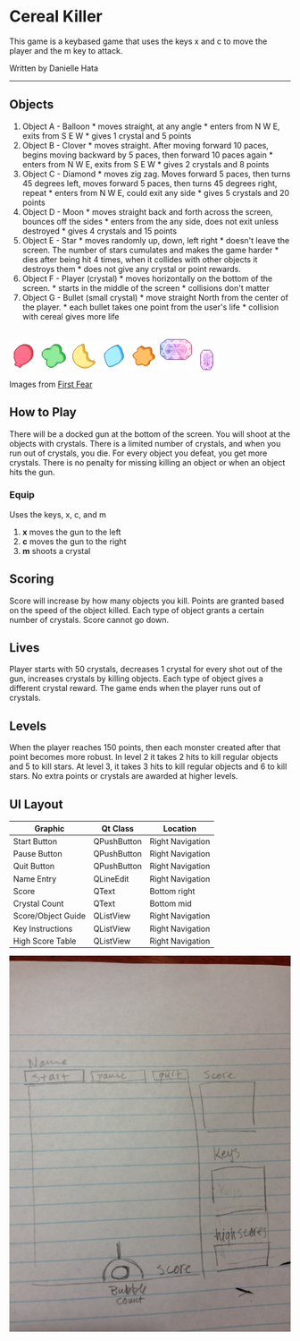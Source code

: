 # Cereal Killer
This game is a keybased game that uses the keys x and c to move the player and the m key to attack.

Written by Danielle Hata

----

## Objects
  1. Object A - Balloon
  	* moves straight, at any angle
  	* enters from N W E, exits from S E W
  	* gives 1 crystal and 5 points
  2. Object B - Clover
  	* moves straight. After moving forward 10 paces, begins moving backward by 5 paces, then forward 10 paces again
  	* enters from N W E, exits from S E W 
  	* gives 2 crystals and 8 points
  3. Object C - Diamond
  	* moves zig zag. Moves forward 5 paces, then turns 45 degrees left, moves forward 5 paces, then turns 45 degrees right, repeat
  	* enters from N W E, could exit any side
  	* gives 5 crystals and 20 points
  4. Object D - Moon
  	* moves straight back and forth across the screen, bounces off the sides
  	* enters from the any side, does not exit unless destroyed
  	* gives 4 crystals and 15 points
  5. Object E - Star
  	* moves randomly up, down, left right
  	* doesn't leave the screen. The number of stars cumulates and makes the game harder
  	* dies after being hit 4 times, when it collides with other objects it destroys them
  	* does not give any crystal or point rewards.
  6. Object F - Player (crystal)
  	* moves horizontally on the bottom of the screen.
  	* starts in the middle of the screen
  	* collisions don't matter
  7. Object G - Bullet (small crystal)
  	* move straight North from the center of the player.
  	* each bullet takes one point from the user's life
  	* collision with cereal gives more life

![alt text](images/balloon.gif "balloon") ![alt text](images/clover.gif "clover") ![alt text](images/moon.gif "moon") ![alt text](images/diamond.gif "diamond") ![alt text](images/star.gif "star") ![alt text](images/gradient2.png "player") ![alt text](images/purple.png "bullet")

Images from [First Fear](http://firstfear.deviantart.com/art/Pixel-LuckyCharms-Icons-269837586?q=gallery%3Afirstfear%2F2084580&qo=27)

## How to Play

There will be a docked gun at the bottom of the screen. You will shoot at the objects with crystals. There is a limited number of crystals, and when you run out of crystals, you die.
For every object you defeat, you get more crystals. There is no penalty for missing killing an object or when an object hits the gun.

### Equip
Uses the keys, x, c, and m
  1. **x** moves the gun to the left
  2. **c** moves the gun to the right
  3. **m** shoots a crystal

## Scoring

Score will increase by how many objects you kill. Points are granted based on the speed of the object killed. Each type of object grants a certain number of crystals. Score cannot go down.

## Lives

Player starts with 50 crystals, decreases 1 crystal for every shot out of the gun, increases crystals by killing objects. Each type of object gives a different crystal reward.
The game ends when the player runs out of crystals.

## Levels

When the player reaches 150 points, then each monster created after that point becomes more robust. In level 2 it takes 2 hits to kill regular objects and 5 to kill stars. At level 3, it takes 3 hits to kill regular objects and 6 to kill stars.
No extra points or crystals are awarded at higher levels.

## UI Layout
| Graphic            | Qt Class    | Location         |
|--------------------|-------------|------------------|
| Start Button       | QPushButton | Right Navigation |
| Pause Button       | QPushButton | Right Navigation |
| Quit Button        | QPushButton | Right Navigation |
| Name Entry         | QLineEdit   | Right Navigation |
| Score              | QText       | Bottom right     |
| Crystal Count      | QText       | Bottom mid       |
| Score/Object Guide | QListView   | Right Navigation |
| Key Instructions   | QListView   | Right Navigation |
| High Score Table   | QListView   | Right Navigation |

![alt text](images/layout.jpg "sample game layout")
